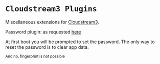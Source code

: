 # `Cloudstream3 Plugins`

Miscellaneous extensions for [Cloudstream3](https://github.com/recloudstream).


Password plugin: as requested [here](https://github.com/recloudstream/cloudstream/issues/54)

At first boot you will be prompted to set the password. The only way to reset the password is to clear app data.

<sub>And no, fingerprint is not possible</sub>
